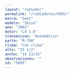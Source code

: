 ```yaml
---
layout: "radiador"
permalink: "/radiadores/5095/"
marca: "Seat"
modelo: "Ibiza"
ano: "2002"
motor: "L4 1.6"
transmision: "Automática"
parte: "M-790"
clima: "Con clima"
alto: "25 1/2"
ancho: "14 13/16"
observaciones: ""
id: "5095"
---
```


